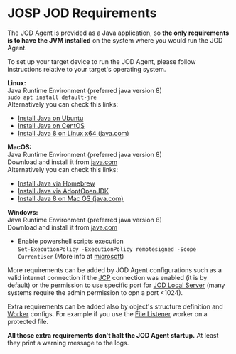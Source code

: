 # JOSP JOD Requirements

The JOD Agent is provided as a Java application, so **the only requirements is
to have the JVM installed** on the system where you would run the JOD Agent.

To set up your target device to run the JOD Agent, please follow instructions
relative to your target's operating system.

**Linux:** <br/>
Java Runtime Environment (preferred java version 8)<br/>
<code>sudo apt install default-jre</code><br/>
Alternatively you can check this links:
<ul>
<li><a href="https://ubuntu.com/tutorials/install-jre#1-overview">Install Java on Ubuntu</a></li>
<li><a href="https://phoenixnap.com/kb/install-java-on-centos">Install Java on CentOS</a></li>
<li><a href="https://www.java.com/it/download/help/linux_x64_install.html">Install Java 8 on Linux x64 (java.com)</a></li>
</ul>

**MacOS:** <br/>
Java Runtime Environment (preferred java version 8)<br/>
Download and install it from <a href="https://www.java.com/download/ie_manual.jsp">java.com</a><br/>
Alternatively you can check this links:
<ul>
<li><a href="https://mkyong.com/java/how-to-install-java-on-mac-osx/">Install Java via Homebrew</a></li>
<li><a href="https://adoptopenjdk.net/archive.html?variant=openjdk8&jvmVariant=hotspot">Install Java via AdoptOpenJDK</a></li>
<li><a href="https://java.com/en/download/apple.jsp">Install Java 8 on Mac OS (java.com)</a></li>
</ul>

**Windows:** <br/>
Java Runtime Environment (preferred java version 8)<br/>
Download and install it from <a href="https://www.java.com/download/ie_manual.jsp">java.com</a><br/>
<ul>
<li>
Enable powershell scripts execution<br/>
<code>Set-ExecutionPolicy -ExecutionPolicy remotesigned -Scope CurrentUser</code>
(More info at <a href="https:/go.microsoft.com/fwlink/?LinkID=135170">microsoft</a>)
</li>
</ul>


More requirements can be added by JOD Agent configurations such as a valid internet
connection if the [JCP](/repo_josp.com_docs/comps/jcp/README.md) connection was enabled (it is
by default) or the permission to use specific port for [JOD Local Server](comm.md#direct-communication)
(many systems require the admin permission to opn a port <1024).

Extra requirements can be added also by object's structure definition and [Worker](specs/workers.md)
configs. For example if you use the [File Listener](workers/listener_file.md)
worker on a protected file.

**All those extra requirements don't halt the JOD Agent startup.** At least they
print a warning message to the logs.
